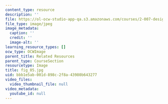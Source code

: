 ```yaml
---
content_type: resource
description: ''
file: https://ol-ocw-studio-app-qa.s3.amazonaws.com/courses/2-007-design-and-manufacturing-i-spring-2009/bbb1e5ab001d898c2f8a43980b643277_fig_05.jpg
file_type: image/jpeg
image_metadata:
  caption: ''
  credit: ''
  image-alt: ''
learning_resource_types: []
ocw_type: OCWImage
parent_title: Related Resources
parent_type: CourseSection
resourcetype: Image
title: fig_05.jpg
uid: bbb1e5ab-001d-898c-2f8a-43980b643277
video_files:
  video_thumbnail_file: null
video_metadata:
  youtube_id: null
---
```


